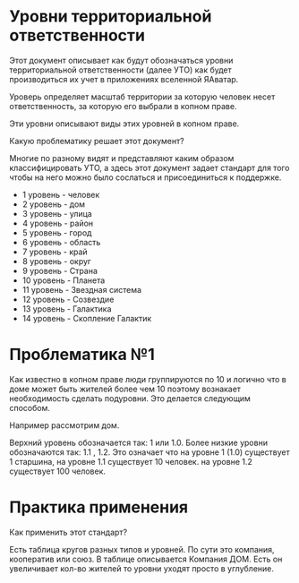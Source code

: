 # Уровни территориальной ответственности

Этот документ описывает как будут обозначаться уровни территориальной ответственности (далее УТО) как будет производиться их учет в приложениях вселенной ЯАватар.

Уроверь определяет масштаб территории за которую человек несет ответственность, за которую его выбрали в копном праве.

Эти уровни описывают виды этих уровней в копном праве.

Какую проблематику решает этот документ?

Многие по разному видят и представляют каким образом классифицировать УТО, а здесь этот документ задает стандарт для того чтобы на него можно было сослаться и присоединиться к поддержке.

- 1 уровень - человек 
- 2 уровень - дом 
- 3 уровень - улица 
- 4 уровень - район
- 5 уровень - город
- 6 уровень - область
- 7 уровень - край
- 8 уровень - округ
- 9 уровень - Страна
- 10 уровень - Планета
- 11 уровень - Звездная система
- 12 уровень - Созвездие
- 13 уровень - Галактика
- 14 уровень - Скопление Галактик

# Проблематика №1 

Как известно в копном праве люди группируются по 10 и логично что в доме может быть жителей более чем 10 поэтому вознакает необходимость сделать подуровни.
Это делается следующим способом.

Например рассмотрим дом.

Верхний уровень обозначается так: 1 или 1.0.
Более низкие уровни обозначаются так: 1.1 , 1.2.
Это означает что на уровне 1 (1.0) существует 1 старшина, на уровне 1.1 существует 10 человек.
на уровне 1.2 существует 100 человек.

# Практика применения

Как применить этот стандарт?

Есть таблица кругов разных типов и уровней. По сути это компания, кооператив или союз.
В таблице описывается Компания ДОМ. Есть он увеличивает кол-во жителей то уровни уходят просто в углубление.